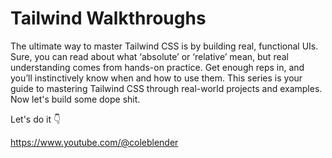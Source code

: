 # Tailwind Walkthroughs

The ultimate way to master Tailwind CSS is by building real, functional UIs. Sure, you can read about what ‘absolute’ or ‘relative’ mean, but real understanding comes from hands-on practice. Get enough reps in, and you’ll instinctively know when and how to use them. This series is your guide to mastering Tailwind CSS through real-world projects and examples. Now let's build some dope shit.

Let's do it 👇

https://www.youtube.com/@coleblender
